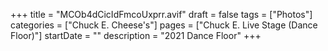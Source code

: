 +++
title = "MCOb4dCicIdFmcoUxprr.avif"
draft = false
tags = ["Photos"]
categories = ["Chuck E. Cheese's"]
pages = ["Chuck E. Live Stage (Dance Floor)"]
startDate = ""
description = "2021 Dance Floor"
+++
